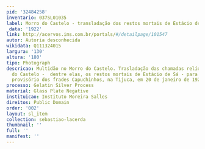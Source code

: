 ```yaml
---
pid: '32484258'
inventario: 037SL01035
label: Morro do Castelo - transladação dos restos mortais de Estácio de Sá
_data: '1922'
link: http://acervos.ims.com.br/portals/#/detailpage/101547
autor: Autoria desconhecida
wikidata: Q111324015
largura: '130'
altura: '180'
tipo: Photograph
descricao: Multidão no Morro do Castelo. Trasladação das chamadas relíquias do Morro
  do Castelo -  dentre elas, os restos mortais de Estácio de Sá - para o convento
  provisório dos frades Capuchinhos, na Tijuca, em 20 de janeiro de 1922.
processo: Gelatin Silver Process
material: Glass Plate Negative
instituicao: Instituto Moreira Salles
direitos: Public Domain
order: '002'
layout: sl_item
collection: sebastiao-lacerda
thumbnail: ''
full: ''
manifest: ''
---
```

